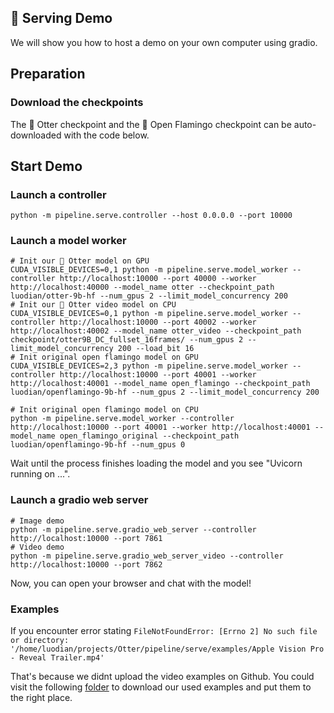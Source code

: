 ## 🪩 Serving Demo

We will show you how to host a demo on your own computer using gradio.

## Preparation

### Download the checkpoints

The 🦦 Otter checkpoint and the 🦩 Open Flamingo checkpoint can be auto-downloaded with the code below.

## Start Demo 

### Launch a controller

```Shell
python -m pipeline.serve.controller --host 0.0.0.0 --port 10000
```

### Launch a model worker

```Shell
# Init our 🦦 Otter model on GPU
CUDA_VISIBLE_DEVICES=0,1 python -m pipeline.serve.model_worker --controller http://localhost:10000 --port 40000 --worker http://localhost:40000 --model_name otter --checkpoint_path luodian/otter-9b-hf --num_gpus 2 --limit_model_concurrency 200
# Init our 🦦 Otter video model on CPU
CUDA_VISIBLE_DEVICES=0,1 python -m pipeline.serve.model_worker --controller http://localhost:10000 --port 40002 --worker http://localhost:40002 --model_name otter_video --checkpoint_path checkpoint/otter9B_DC_fullset_16frames/ --num_gpus 2 --limit_model_concurrency 200 --load_bit 16
# Init original open flamingo model on GPU
CUDA_VISIBLE_DEVICES=2,3 python -m pipeline.serve.model_worker --controller http://localhost:10000 --port 40001 --worker http://localhost:40001 --model_name open_flamingo --checkpoint_path luodian/openflamingo-9b-hf --num_gpus 2 --limit_model_concurrency 200

# Init original open flamingo model on CPU
python -m pipeline.serve.model_worker --controller http://localhost:10000 --port 40001 --worker http://localhost:40001 --model_name open_flamingo_original --checkpoint_path luodian/openflamingo-9b-hf --num_gpus 0
```

Wait until the process finishes loading the model and you see "Uvicorn running on ...".

### Launch a gradio web server

```Shell
# Image demo
python -m pipeline.serve.gradio_web_server --controller http://localhost:10000 --port 7861
# Video demo
python -m pipeline.serve.gradio_web_server_video --controller http://localhost:10000 --port 7862
```

Now, you can open your browser and chat with the model!

### Examples
If you encounter error stating `FileNotFoundError: [Errno 2] No such file or directory: '/home/luodian/projects/Otter/pipeline/serve/examples/Apple Vision Pro - Reveal Trailer.mp4'`

That's because we didnt upload the video examples on Github. You could visit the following [folder](https://entuedu-my.sharepoint.com/:f:/g/personal/libo0013_e_ntu_edu_sg/EjjDhJm4G35EgVHo0Pxi7dEBM7rqdN3e0ZcBCskWuIubUQ?e=C58jI3) to download our used examples and put them to the right place.
